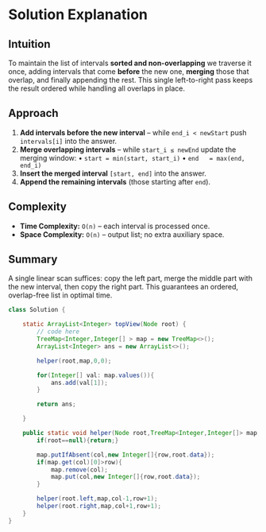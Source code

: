 

# Solution Explanation

## Intuition
To maintain the list of intervals **sorted and non-overlapping** we traverse it once, adding intervals that come **before** the new one, **merging** those that overlap, and finally appending the rest. This single left-to-right pass keeps the result ordered while handling all overlaps in place.

## Approach
1. **Add intervals before the new interval** – while `end_i < newStart` push `intervals[i]` into the answer.
2. **Merge overlapping intervals** – while `start_i ≤ newEnd` update the merging window:
   • `start = min(start, start_i)`
   • `end   = max(end, end_i)`
3. **Insert the merged interval** `[start, end]` into the answer.
4. **Append the remaining intervals** (those starting after `end`).

## Complexity
- **Time Complexity:** `O(n)` – each interval is processed once.
- **Space Complexity:** `O(n)` – output list; no extra auxiliary space.

## Summary
A single linear scan suffices: copy the left part, merge the middle part with the new interval, then copy the right part. This guarantees an ordered, overlap-free list in optimal time.
```java
class Solution {

    static ArrayList<Integer> topView(Node root) {
        // code here
        TreeMap<Integer,Integer[] > map = new TreeMap<>();
        ArrayList<Integer> ans = new ArrayList<>();

        helper(root,map,0,0);

        for(Integer[] val: map.values()){
            ans.add(val[1]);
        }

        return ans;

    }

    public static void helper(Node root,TreeMap<Integer,Integer[]> map, int col,int row){
        if(root==null){return;}

        map.putIfAbsent(col,new Integer[]{row,root.data});
        if(map.get(col)[0]>row){
            map.remove(col);
            map.put(col,new Integer[]{row,root.data});
        }

        helper(root.left,map,col-1,row+1);
        helper(root.right,map,col+1,row+1);
    }
}

```

